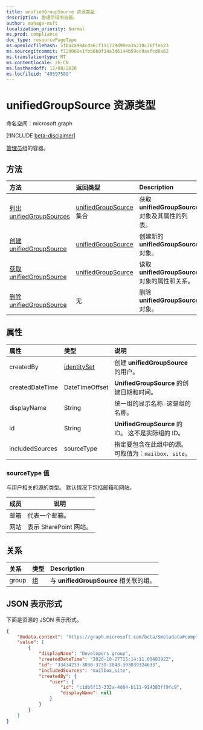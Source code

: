 ```yaml
---
title: unifiedGroupSource 资源类型
description: 管理员组的容器。
author: mahage-msft
localization_priority: Normal
ms.prod: compliance
doc_type: resourcePageType
ms.openlocfilehash: 5fba2a994cda61f111739d98ea3a210c76ffeb23
ms.sourcegitcommit: f729068e1fbb6b0f34a3d6144b59ec9aafcd8a62
ms.translationtype: MT
ms.contentlocale: zh-CN
ms.lasthandoff: 12/08/2020
ms.locfileid: "49597589"
---
```

# <a name="unifiedgroupsource-resource-type"></a>unifiedGroupSource 资源类型

命名空间：microsoft.graph

[!INCLUDE [beta-disclaimer](../../includes/beta-disclaimer.md)]

[管理员](custodian.md)组的容器。

## <a name="methods"></a>方法

|方法|返回类型|Description|
|:---|:---|:---|
|[列出 unifiedGroupSources](../api/custodian-list-unifiedgroupsources.md)|[unifiedGroupSource](../resources/unifiedgroupsource.md) 集合|获取 **unifiedGroupSource** 对象及其属性的列表。|
|[创建 unifiedGroupSource](../api/custodian-post-unifiedgroupsources.md)|[unifiedGroupSource](../resources/unifiedgroupsource.md)|创建新的 **unifiedGroupSource** 对象。|
|[获取 unifiedGroupSource](../api/unifiedgroupsource-get.md)|[unifiedGroupSource](../resources/unifiedgroupsource.md)|读取 **unifiedGroupSource** 对象的属性和关系。|
|[删除 unifiedGroupSource](../api/unifiedgroupsource-delete.md)|无|删除 **unifiedGroupSource** 对象。|

## <a name="properties"></a>属性

|属性|类型|说明|
|:---|:---|:---|
|createdBy|[identitySet](../resources/identityset.md)|创建 **unifiedGroupSource** 的用户。|
|createdDateTime|DateTimeOffset|**UnifiedGroupSource** 的创建日期和时间。|
|displayName|String|统一组的显示名称-这是组的名称。|
|id|String|**UnifiedGroupSource** 的 ID。 这不是实际组的 ID。|
|includedSources|sourceType|指定要包含在此组中的源。 可取值为：`mailbox`、`site`。|

### <a name="sourcetype-values"></a>sourceType 值

与用户相关的源的类型。 默认情况下包括邮箱和网站。

|成员|说明|
|:----|-----------|
|邮箱|代表一个邮箱。|
|网站|表示 SharePoint 网站。|

## <a name="relationships"></a>关系

|关系|类型|Description|
|:---|:---|:---|
|group|[组](../resources/group.md)|与 **unifiedGroupSource** 相关联的组。|

## <a name="json-representation"></a>JSON 表示形式

下面是资源的 JSON 表示形式。
<!-- {
  "blockType": "resource",
  "keyProperty": "id",
  "@odata.type": "microsoft.graph.unifiedGroupSource",
  "baseType": "microsoft.graph.dataSource",
  "openType": false
}
-->

``` json
{
    "@odata.context": "https://graph.microsoft.com/beta/$metadata#compliance/ediscovery/cases('4c8f8f70-7785-4bd4-b296-c98376a2c5e1')/custodians('2192ca408ea2410eba3bec8ae873be6b')/unifiedGroupSources",
    "value": [
        {
            "displayName": "Developers group",
            "createdDateTime": "2020-10-27T15:14:11.0048392Z",
            "id": "33434233-3030-3739-3043-393039324633",
            "includedSources": "mailbox,site",
            "createdBy": {
                "user": {
                    "id": "c1db6f13-332a-4d84-b111-914383ff9fc9",
                    "displayName": null
                }
            }
        }
    ]
}
```
